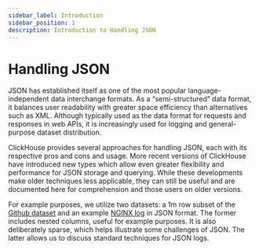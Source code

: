 ```yaml
---
sidebar_label: Introduction 
sidebar_position: 1
description: Introduction to Handling JSON
---
```


# Handling JSON

JSON has established itself as one of the most popular language-independent data interchange formats. As a “semi-structured” data format, it balances user readability with greater space efficiency than alternatives such as XML. Although typically used as the data format for requests and responses in web APIs, it is increasingly used for logging and general-purpose dataset distribution. 

ClickHouse provides several approaches for handling JSON, each with its respective pros and cons and usage. More recent versions of ClickHouse have introduced new types which allow even greater flexibility and performance for JSON storage and querying. While these developments make older techniques less applicable, they can still be useful and are documented here for comprehension and those users on older versions.

For example purposes, we utilize two datasets: a 1m row subset of the [Github dataset](https://ghe.clickhouse.tech/#how-this-dataset-is-created) and an example [NGINX log](https://datasets-documentation.s3.eu-west-3.amazonaws.com/http/documents-01.ndjson.gz) in JSON format. The former includes nested columns, useful for example purposes. It is also deliberately sparse, which helps illustrate some challenges of JSON. The latter allows us to discuss standard techniques for JSON logs. 